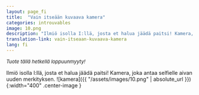 ```yaml
---
layout: page_fi
title:  "Vain itseään kuvaava kamera"
categories: introuvables
image: 10.png
description: "Ilmiö isolla I:llä, josta et halua jäädä paitsi! Kamera, joka antaa selfielle aivan uuden merkityksen."
translation-link: vain-itseaan-kuvaava-kamera
lang: fi
---
```

<font size="2"><i>Tuote tällä hetkellä loppuunmyyty!</i></font><br>

Ilmiö isolla I:llä, josta et halua jäädä paitsi! Kamera, joka antaa selfielle aivan uuden merkityksen.
![kamera]({{ "/assets/images/10.png" | absolute_url }}){:width="400" .center-image }
